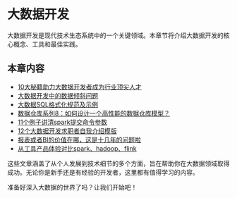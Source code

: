 # 大数据开发

大数据开发是现代技术生态系统中的一个关键领域。本章节将介绍大数据开发的核心概念、工具和最佳实践。

## 本章内容 

- [10大秘籍助力大数据开发者成为行业顶尖人才](./10大秘籍助力大数据开发者成为行业顶尖人才%20｜Spark优化技巧%20+%20软技能进阶.md)
- [大数据开发中的数据倾斜问题](./大数据开发中的数据倾斜问题.md)
- [大数据SQL格式化规范及示例](./大数据SQL格式化规范及示例.md)
- [数据仓库系列8：如何设计一个高性能的数据仓库模型？](./数据仓库系列8:如何设计一个高性能的数据仓库模型.md)
- [11个例子讲清spark提交命令参数](./11个例子讲清spark提交命令参数.md)
- [12个大数据开发求职者自我介绍模版](./12个大数据开发求职者自我介绍模版.md)
- [报表或者BI的价值在哪，这是十几年的问题啦](./报表或者BI的价值在哪里.md)
- [从工具产品体验对比spark、hadoop、flink](./从工具产品体验对比spark、hadoop、flink.md)




这些文章涵盖了从个人发展到技术细节的多个方面，旨在帮助你在大数据领域取得成功。无论你是新手还是有经验的开发者，这里都有值得学习的内容。

准备好深入大数据的世界了吗？让我们开始吧！